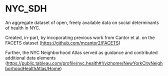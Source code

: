 # NYC_SDH
An aggregate dataset of open, freely available data on social determinants of health in NYC. 

Created, in-part, by incoporating previous work from Cantor et al. on the FACETS dataset (https://github.com/mcantor2/FACETS)

Further, the NYC Neighborhood Atlas served as guidance and contributed additional data elements (https://public.tableau.com/profile/nyc.health#!/vizhome/NewYorkCityNeighborhoodHealthAtlas/Home)
